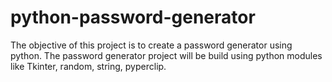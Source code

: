 # python-password-generator
The objective of this project is to create a password generator using python. The password generator project will be build using python modules like Tkinter, random, string, pyperclip.
